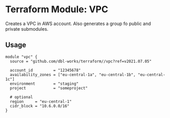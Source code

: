 # Terraform Module: VPC

Creates a VPC in AWS account. Also generates a group fo public and private submodules.


## Usage

```
module "vpc" {
  source = "github.com/dbl-works/terraform//vpc?ref=v2021.07.05"

  account_id         = "12345678"
  availability_zones = ["eu-central-1a", "eu-central-1b", "eu-central-1c"]
  environment        = "staging"
  project            = "someproject"

  # optional
  region     = "eu-central-1"
  cidr_block = "10.6.0.0/16"
}
```
